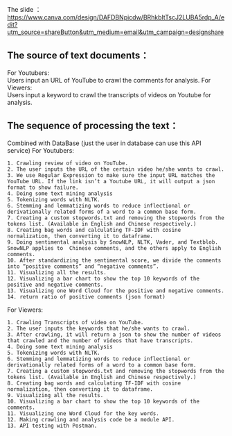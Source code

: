 
The slide ： https://www.canva.com/design/DAFDBNpicdw/BRhkbltTscJ2LUBA5rdp_A/edit?utm_source=shareButton&utm_medium=email&utm_campaign=designshare
## The source of text documents：
  For Youtubers:  
    Users input an URL of YouTube to crawl the comments for analysis.
  For Viewers:  
  	Users input a keyword to crawl the transcripts of videos on Youtube for analysis.
 
## The sequence of processing the text：
  Combined with DataBase (just the user in database can use this API service)
  For Youtubers:
  
    1. Crawling review of video on YouTube.
    2. The user inputs the URL of the certain video he/she wants to crawl.
    3. We use Regular Expression to make sure the input URL matches the YouTube URL. If the link isn’t a Youtube URL, it will output a json format to show failure.
    4. Doing some text mining analysis 
    5. Tokenizing words with NLTK.
    6. Stemming and lemmatizing words to reduce inflectional or derivationally related forms of a word to a common base form.
    7. Creating a custom stopwords.txt and removing the stopwords from the tokens list. (Available in English and Chinese respectively.)
    8. Creating bag words and calculating TF-IDF with cosine normalization, then converting it to dataframe.
    9. Doing sentimental analysis by SnowNLP, NLTK, Vader, and Textblob. SnowNLP applies to  Chinese comments, and the others apply to English comments. 
    10. After standardizing the sentimental score, we divide the comments into “positive comments” and “negative comments”.
    11. Visualizing all the results.
    12. Visualizing a bar chart to show the top 10 keywords of the positive and negative comments.
    13. Visualizing one Word Cloud for the positive and negative comments.
    14. return ratio of positive comments (json format)
  For Viewers:
  
    1. Crawling Transcripts of video on YouTube. 
    2. The user inputs the keywords that he/she wants to crawl.
    3. After crawling, it will return a json to show the number of videos that crawled and the number of videos that have transcripts.  
    4. Doing some text mining analysis 
    5. Tokenizing words with NLTK.
    6. Stemming and lemmatizing words to reduce inflectional or derivationally related forms of a word to a common base form.
    7. Creating a custom stopwords.txt and removing the stopwords from the tokens list. (Available in English and Chinese respectively.)
    8. Creating bag words and calculating TF-IDF with cosine normalization, then converting it to dataframe.
    9. Visualizing all the results.
    10. Visualizing a bar chart to show the top 10 keywords of the comments.
    11. Visualizing one Word Cloud for the key words.
    12. Making crawling and analysis code be a module API.
    13. API testing with Postman.

